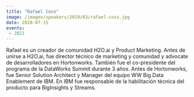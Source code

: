 ```yaml
---
title: "Rafael Coss"
image: /images/speakers/2019/03/rafael-coss.jpg
date: 2020-07-15
events:
 - 2021
---
```


Rafael es un creador de comunidad H2O.ai y Product Marketing. Antes de unirse a H2O.ai, fue director técnico de marketing y comunidad y advocate de desarrolladores en Hortonworks. También fue el co-presidente del programa de la DataWorks Summit durante 3 años. Antes de Hortonworks, fue Senior Solution Architect y Manager del equipo WW Big Data Enablement de IBM. En IBM fue responsable de la habilitación técnica del producto para BigInsights y Streams.